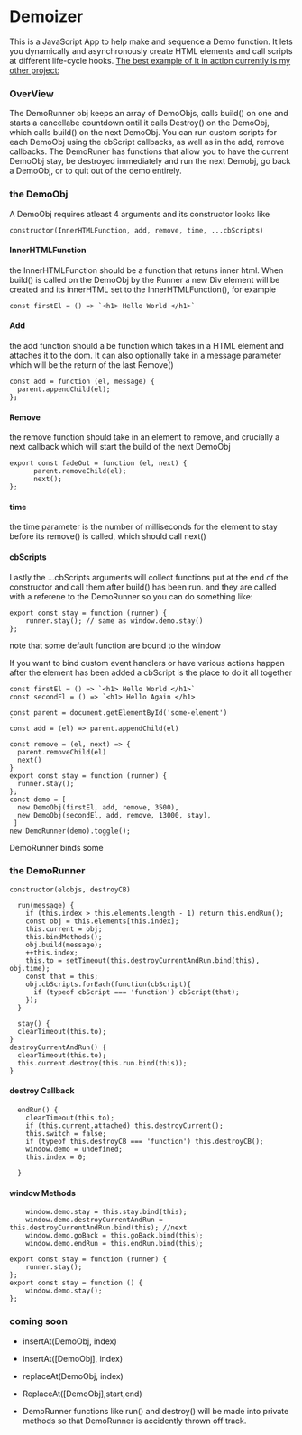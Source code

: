 # Demoizer
This is a JavaScript App to help make and sequence a Demo function. It lets you dynamically and  asynchronously create HTML elements and call scripts at different life-cycle hooks. 
[The best example of It in action currently is my other project:](https://github.com/snorkleboy/Compression-visualizer/blob/master/js/demo.js)

### OverView
  The DemoRunner obj keeps an array of DemoObjs, calls build() on one and starts a cancellabe countdown ontil it calls Destroy() on the DemoObj, which calls build() on the next DemoObj. You can run custom scripts for each DemoObj using the cbScript callbacks, as well as in the add, remove callbacks. 
  The DemoRuner has functions that allow you to have the current DemoObj stay, be destroyed immediately and run the next Demobj, go back a DemoObj, or to quit out of the demo entirely. 

 ### the DemoObj
 A DemoObj requires atleast 4 arguments and its constructor looks like
  ```
  constructor(InnerHTMLFunction, add, remove, time, ...cbScripts)
  ```
  #### InnerHTMLFunction
  the InnerHTMLFunction should be a function that retuns inner html. When build() is called on the DemoObj by the Runner a new Div element will be created and its innerHTML set to the InnerHTMLFunction(), for example
  ```
  const firstEl = () => `<h1> Hello World </h1>`
  ```
  #### Add
  the add function should a be function which takes in a HTML element and attaches it to the dom. It can also optionally take in a message parameter which will be the return of the last Remove()
  ```
  const add = function (el, message) {
    parent.appendChild(el);
};
  ```
  #### Remove
  the remove function should take in an element to remove, and crucially a next callback which will start the build of the next DemoObj
  ```
  export const fadeOut = function (el, next) {
        parent.removeChild(el);
        next();
};
```
#### time

the time parameter is the number of milliseconds for the element to stay before its remove() is called, which should call next()
#### cbScripts

Lastly the ...cbScripts arguments will collect functions put at the end of the constructor and call them after build() has been run. and they are called with a referene to the DemoRunner so you can do something like:
```
export const stay = function (runner) {
    runner.stay(); // same as window.demo.stay()
};
```
note that some default function are bound to the window

If you want to bind custom event handlers or have various actions happen after the element has been added a cbScript is the place to do it
all together
  ```  
  const firstEl = () => `<h1> Hello World </h1>`
  const secondEl = () => `<h1> Hello Again </h1>
  
  const parent = document.getElementById('some-element')
  `
  const add = (el) => parent.appendChild(el)
  
  const remove = (el, next) => {
    parent.removeChild(el)
    next()
  }
  export const stay = function (runner) {
    runner.stay();
};
  const demo = [
    new DemoObj(firstEl, add, remove, 3500),
    new DemoObj(secondEl, add, remove, 13000, stay),
   ]
  new DemoRunner(demo).toggle();
 ```
 
 DemoRunner binds some  
### the DemoRunner
```
constructor(elobjs, destroyCB)
```

```
  run(message) {
    if (this.index > this.elements.length - 1) return this.endRun();
    const obj = this.elements[this.index];
    this.current = obj;
    this.bindMethods();
    obj.build(message);
    ++this.index;
    this.to = setTimeout(this.destroyCurrentAndRun.bind(this), obj.time);
    const that = this;
    obj.cbScripts.forEach(function(cbScript){
      if (typeof cbScript === 'function') cbScript(that);
    });
  }
  ```
  
  ```
    stay() {
    clearTimeout(this.to);
  }
  destroyCurrentAndRun() {
    clearTimeout(this.to);
    this.current.destroy(this.run.bind(this));
  }
  ```
  #### destroy Callback
```
  endRun() {
    clearTimeout(this.to);
    if (this.current.attached) this.destroyCurrent();
    this.switch = false;
    if (typeof this.destroyCB === 'function') this.destroyCB();
    window.demo = undefined;
    this.index = 0;
    
  }
  ```

#### window Methods
```
    window.demo.stay = this.stay.bind(this);
    window.demo.destroyCurrentAndRun = this.destroyCurrentAndRun.bind(this); //next
    window.demo.goBack = this.goBack.bind(this);
    window.demo.endRun = this.endRun.bind(this);
```
```
export const stay = function (runner) {
    runner.stay();
};
export const stay = function () {
    window.demo.stay();
};
```
### coming soon
 - insertAt(DemoObj, index)
 - insertAt([DemoObj], index)
 - replaceAt(DemoObj, index)
 - ReplaceAt([DemoObj],start,end)
 
 - DemoRunner functions like run() and destroy() will be made into private methods so that DemoRunner is accidently thrown off track. 
